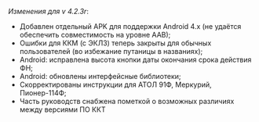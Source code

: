 _Изменения для v 4.2.3r_:
- Добавлен отдельный APK для поддержки Android 4.x (не удаётся обеспечить совместимость на уровне AAB);
- Ошибки для ККМ (с ЭКЛЗ) теперь закрыты для обычных пользователей (во избежание путаницы в названиях);
- Android: исправлена высота кнопки даты окончания срока действия ФН;
- Android: обновлены интерфейсные библиотеки;
- Скорректированы инструкции для АТОЛ 91Ф, Меркурий, Пионер-114Ф;
- Часть руководств снабжена пометкой о возможных различиях между версиями ПО ККТ
